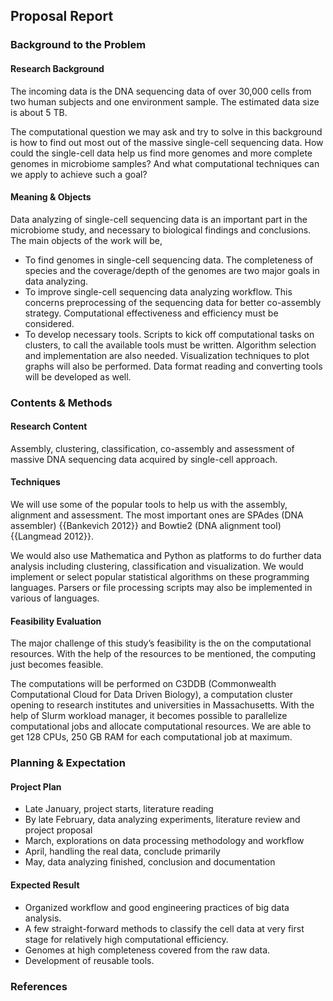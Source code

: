 ## Proposal Report

### Background to the Problem

#### Research Background

The incoming data is the DNA sequencing data of over 30,000 cells from two human subjects and one environment sample. The estimated data size is about 5 TB.

The computational question we may ask and try to solve in this background is how to find out most out of the massive single-cell sequencing data. How could the single-cell data help us find more genomes and more complete genomes in microbiome samples? And what computational techniques can we apply to achieve such a goal?

#### Meaning & Objects

Data analyzing of single-cell sequencing data is an important part in the microbiome study, and necessary to biological findings and conclusions. The main objects of the work will be,

* To find genomes in single-cell sequencing data. The completeness of species and the coverage/depth of the genomes are two major goals in data analyzing.
* To improve single-cell sequencing data analyzing workflow. This concerns preprocessing of the sequencing data for better co-assembly strategy. Computational effectiveness and efficiency must be considered.
* To develop necessary tools. Scripts to kick off computational tasks on clusters, to call the available tools must be written. Algorithm selection and implementation are also needed. Visualization techniques to plot graphs will also be performed. Data format reading and converting tools will be developed as well.

### Contents & Methods

#### Research Content

Assembly, clustering, classification, co-assembly and assessment of massive DNA sequencing data acquired by single-cell approach.

#### Techniques

We will use some of the popular tools to help us with the assembly, alignment and assessment. The most important ones are SPAdes (DNA assembler) {{Bankevich 2012}} and Bowtie2 (DNA alignment tool) {{Langmead 2012}}.

We would also use Mathematica and Python as platforms to do further data analysis including clustering, classification and visualization. We would implement or select popular statistical algorithms on these programming languages. Parsers or file processing scripts may also be implemented in various of languages.

#### Feasibility Evaluation

The major challenge of this study’s feasibility is the on the computational resources. With the help of the resources to be mentioned, the computing just becomes feasible.

The computations will be performed on C3DDB (Commonwealth Computational Cloud for Data Driven Biology), a computation cluster opening to research institutes and universities in Massachusetts. With the help of Slurm workload manager, it becomes possible to parallelize computational jobs and allocate computational resources. We are able to get 128 CPUs, 250 GB RAM for each computational job at maximum.

### Planning & Expectation

#### Project Plan

* Late January, project starts, literature reading
* By late February, data analyzing experiments, literature review and project proposal
* March, explorations on data processing methodology and workflow
* April, handling the real data, conclude primarily
* May, data analyzing finished, conclusion and documentation

#### Expected Result

* Organized workflow and good engineering practices of big data analysis.
* A few straight-forward methods to classify the cell data at very first stage for relatively high computational efficiency.
* Genomes at high completeness covered from the raw data.
* Development of reusable tools.

### References

